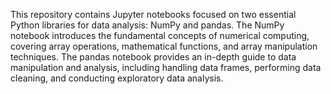 This repository contains Jupyter notebooks focused on two essential Python libraries for data analysis: NumPy and pandas. The NumPy notebook introduces the fundamental concepts of numerical computing, covering array operations, mathematical functions, and array manipulation techniques. The pandas notebook provides an in-depth guide to data manipulation and analysis, including handling data frames, performing data cleaning, and conducting exploratory data analysis.
